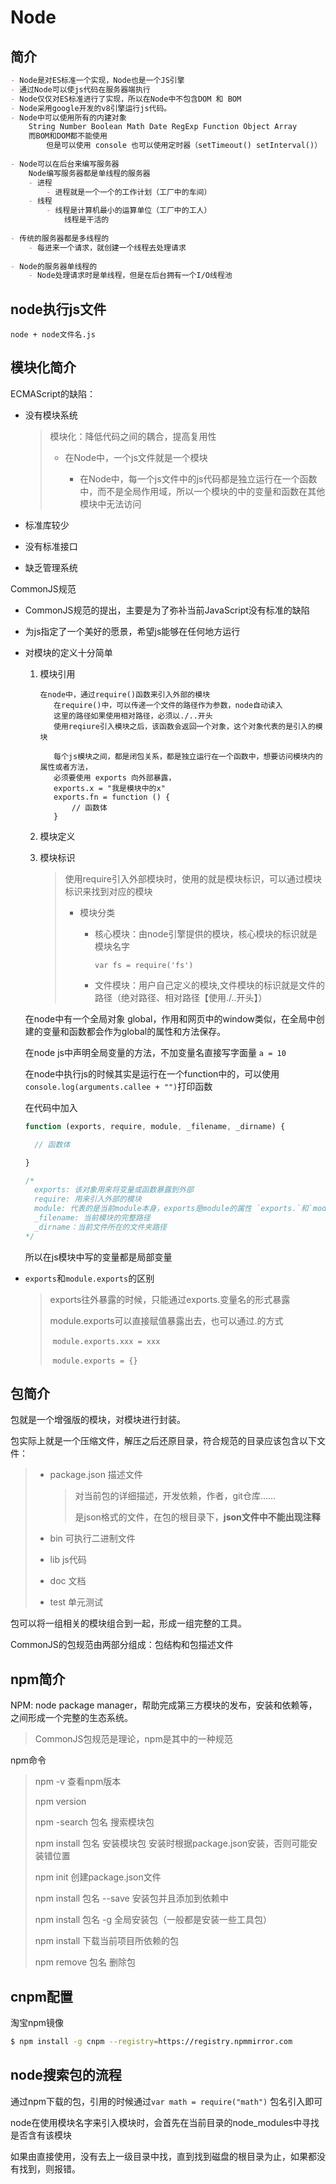 # Node

## 简介

```markdown
- Node是对ES标准一个实现，Node也是一个JS引擎
- 通过Node可以使js代码在服务器端执行
- Node仅仅对ES标准进行了实现，所以在Node中不包含DOM 和 BOM	
- Node采用google开发的v8引擎运行js代码。
- Node中可以使用所有的内建对象
	String Number Boolean Math Date RegExp Function Object Array
	而BOM和DOM都不能使用
		但是可以使用 console 也可以使用定时器（setTimeout() setInterval()）
		
- Node可以在后台来编写服务器
	Node编写服务器都是单线程的服务器
	- 进程
		- 进程就是一个一个的工作计划（工厂中的车间）
	- 线程
		- 线程是计算机最小的运算单位（工厂中的工人）
			线程是干活的
			
- 传统的服务器都是多线程的
	- 每进来一个请求，就创建一个线程去处理请求
	
- Node的服务器单线程的
	- Node处理请求时是单线程，但是在后台拥有一个I/O线程池
```

## node执行js文件

`node + node文件名.js`

## 模块化简介

ECMAScript的缺陷：

- 没有模块系统

  > 模块化：降低代码之间的耦合，提高复用性
  >
  > - 在Node中，一个js文件就是一个模块
  >
  >   - 在Node中，每一个js文件中的js代码都是独立运行在一个函数中，而不是全局作用域，所以一个模块的中的变量和函数在其他模块中无法访问

- 标准库较少

- 没有标准接口

- 缺乏管理系统

CommonJS规范

- CommonJS规范的提出，主要是为了弥补当前JavaScript没有标准的缺陷

- 为js指定了一个美好的愿景，希望js能够在任何地方运行

- 对模块的定义十分简单

  1. 模块引用

     ```node
     在node中，通过require()函数来引入外部的模块
     	在require()中，可以传递一个文件的路径作为参数，node自动读入
     	这里的路径如果使用相对路径，必须以./..开头
     	使用reqiure引入模块之后，该函数会返回一个对象，这个对象代表的是引入的模块
     	
     	每个js模块之间，都是闭包关系，都是独立运行在一个函数中，想要访问模块内的属性或者方法，
     	必须要使用 exports 向外部暴露，
     	exports.x = "我是模块中的x"
     	exports.fn = function () {
     		// 函数体
     	}
     ```

  2. 模块定义

  3. 模块标识
  
     > 使用require引入外部模块时，使用的就是模块标识，可以通过模块标识来找到对应的模块
     >
     > - 模块分类
     >
     >   - 核心模块：由node引擎提供的模块，核心模块的标识就是模块名字
     >
     >     `var fs = require('fs')`
     >
     >   - 文件模块：用户自己定义的模块,文件模块的标识就是文件的路径（绝对路径、相对路径【使用./..开头】）
  
  在node中有一个全局对象 global，作用和网页中的window类似，在全局中创建的变量和函数都会作为global的属性和方法保存。
  
  在node js中声明全局变量的方法，不加变量名直接写字面量  `a = 10`
  
  在node中执行js的时候其实是运行在一个function中的，可以使用`console.log(arguments.callee + "")`打印函数
  
  在代码中加入
  
  ```js
  function (exports, require, module, _filename, _dirname) {
  
  	// 函数体
  
  }
  
  /*
  	exports: 该对象用来将变量或函数暴露到外部
  	require: 用来引入外部的模块
  	module: 代表的是当前module本身，exports是module的属性 `exports.`和`module.exports`效果是相同的
  	_filename: 当前模块的完整路径
  	_dirname：当前文件所在的文件夹路径
  */
  ```
  
  所以在js模块中写的变量都是局部变量
  
- `exports`和`module.exports`的区别

  > exports往外暴露的时候，只能通过exports.变量名的形式暴露
  >
  > module.exports可以直接赋值暴露出去，也可以通过.的方式
  >
  > ​	`module.exports.xxx = xxx`
  >
  > ​	`module.exports = {}`

## 包简介

包就是一个增强版的模块，对模块进行封装。

包实际上就是一个压缩文件，解压之后还原目录，符合规范的目录应该包含以下文件：

> - package.json  描述文件
>
>   > 对当前包的详细描述，开发依赖，作者，git仓库……
>   >
>   > 是json格式的文件，在包的根目录下，**json文件中不能出现注释**
>
> - bin    可执行二进制文件
>
> - lib   js代码
>
> - doc   文档
>
> - test   单元测试

包可以将一组相关的模块组合到一起，形成一组完整的工具。

CommonJS的包规范由两部分组成：包结构和包描述文件

## npm简介

NPM: node package manager，帮助完成第三方模块的发布，安装和依赖等，之间形成一个完整的生态系统。

> CommonJS包规范是理论，npm是其中的一种规范

npm命令

> npm -v  查看npm版本
>
> npm version  
>
> npm -search 包名		搜索模块包
>
> npm install 包名  安装模块包   安装时根据package.json安装，否则可能安装错位置
>
> npm init 创建package.json文件
>
> npm install 包名 --save   安装包并且添加到依赖中
>
> npm install 包名 -g  全局安装包（一般都是安装一些工具包）
>
> npm install   下载当前项目所依赖的包
>
> npm remove 包名 删除包

## cnpm配置

淘宝npm镜像

```bash
$ npm install -g cnpm --registry=https://registry.npmmirror.com
```

## node搜索包的流程

通过npm下载的包，引用的时候通过`var math = require("math")` 包名引入即可

node在使用模块名字来引入模块时，会首先在当前目录的node_modules中寻找是否含有该模块

如果由直接使用，没有去上一级目录中找，直到找到磁盘的根目录为止，如果都没有找到，则报错。

